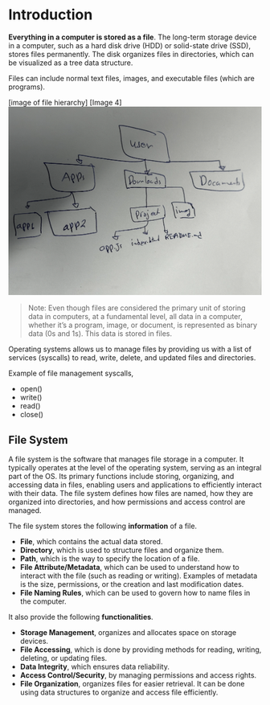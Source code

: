 # Introduction 
**Everything in a computer is stored as a file**. The long-term storage device in a computer, such as a hard disk drive (HDD) or solid-state drive (SSD), stores files permanently. The disk organizes files in directories, which can be visualized as a tree data structure. 

Files can include normal text files, images, and executable files (which are programs).

[image of file hierarchy]
[Image 4]
![file hierarchy](./images/01.file-hierarchy.png)

> Note: Even though files are considered the primary unit of storing data in computers, at a fundamental level, all data in a computer, whether it’s a program, image, or document, is represented as binary data (0s and 1s). This data is stored in files.


Operating systems allows us to manage files by providing us with a list of services (syscalls) to read, write, delete, and updated files and directories. 

Example of file management syscalls,
- open()
- write()
- read()
- close()



## File System 
A file system is the software that manages file storage in a computer. It typically operates at the level of the operating system, serving as an integral part of the OS. Its primary functions include storing, organizing, and accessing data in files, enabling users and applications to efficiently interact with their data. The file system defines how files are named, how they are organized into directories, and how permissions and access control are managed.

The file system stores the following **information** of a file. 
- **File**, which contains the actual data stored. 
- **Directory**, which is used to structure files and organize them.
- **Path**, which is the way to specify the location of a file.
- **File Attribute/Metadata**, which can be used to understand how to interact with the file (such as reading or writing). Examples of metadata is the size, permissions, or the creation and last modification dates.
- **File Naming Rules**, which can be used to govern how to name files in the computer. 



It also provide the following **functionalities**.

- **Storage Management**, organizes and allocates space on storage devices.
- **File Accessing**, which is done by providing methods for reading, writing, deleting, or updating files. 
- **Data Integrity**, which ensures data reliability.
- **Access Control/Security**, by managing permissions and access rights.
- **File Organization**, organizes files for easier retrieval. It can be done using data structures to organize and access file efficiently.


